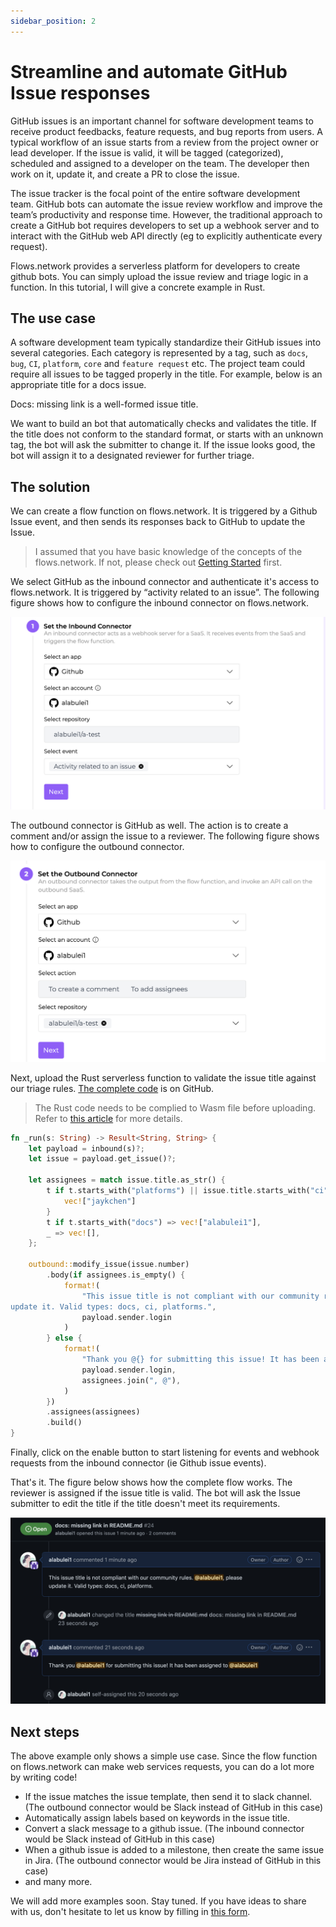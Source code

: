 ```yaml
---
sidebar_position: 2
---
```


# Streamline and automate GitHub Issue responses

GitHub issues is an important channel for software development teams to receive product feedbacks, feature requests, and bug reports from users. A typical workflow of an issue starts from a review from the project owner or lead developer. If the issue is valid, it will be tagged (categorized), scheduled and assigned to a developer on the team. The developer then work on it, update it, and create a PR to close the issue.

The issue tracker is the focal point of the entire software development team. GitHub bots can automate the issue review workflow and improve the team’s productivity and response time. However, the traditional approach to create a GitHub bot requires developers to set up a webhook server and to interact with the GitHub web API directly (eg to explicitly authenticate every request).

Flows.network provides a serverless platform for developers to create github bots. You can simply upload the issue review and triage logic in a function. In this tutorial, I will give a concrete example in Rust.

## The use case

A software development team typically standardize their GitHub issues into several categories. Each category is represented by a tag, such as `docs`, `bug`, `CI`, `platform`, `core` and `feature request` etc. The project team could require all issues to be tagged properly in the title. For example, below is an appropriate title for a docs issue.

Docs: missing link is a well-formed issue title.

We want to build an bot that automatically checks and validates the title. If the title does not conform to the standard format, or starts with an unknown tag, the bot will ask the submitter to change it. If the issue looks good, the bot will assign it to a designated reviewer for further triage.

## The solution

We can create a flow function on flows.network. It is triggered by a Github Issue event, and then sends its responses back to GitHub to update the Issue.

> I assumed that you have basic knowledge of the concepts of the flows.network. If not, please check out [Getting Started](docs/category/getting-started) first.

We select GitHub as the inbound connector and authenticate it's access to flows.network. It is triggered by “activity related to an issue”. The following figure shows how to configure the inbound connector on flows.network.

![image](issue-review-bot-inbound.jpg)

The outbound connector is GitHub as well. The action is to create a comment and/or assign the issue to a reviewer. The following figure shows how to configure the outbound connector.

![image](issue-review-bot-outbound.jpg)

Next, upload the Rust serverless function to validate the issue title against our triage rules. [The complete code](https://github.com/second-state/flow-functions/tree/main/github/github/issue-review-notifier/rust) is on GitHub.

> The Rust code needs to be complied to Wasm file before uploading. Refer to [this article](https://docs.flows.network/docs/getting-started/rust/understand-the-flow-function-in-rust) for more details.

```rust
fn _run(s: String) -> Result<String, String> {
    let payload = inbound(s)?;
    let issue = payload.get_issue()?;

    let assignees = match issue.title.as_str() {
        t if t.starts_with("platforms") || issue.title.starts_with("ci") => {
            vec!["jaykchen"]
        }
        t if t.starts_with("docs") => vec!["alabulei1"],
        _ => vec![],
    };

    outbound::modify_issue(issue.number)
        .body(if assignees.is_empty() {
            format!(
                "This issue title is not compliant with our community rules. @{}, please \
update it. Valid types: docs, ci, platforms.",
                payload.sender.login
            )
        } else {
            format!(
                "Thank you @{} for submitting this issue! It has been assigned to @{}",
                payload.sender.login,
                assignees.join(", @"),
            )
        })
        .assignees(assignees)
        .build()
}
```

Finally, click on the enable button to start listening for events and webhook requests from the inbound connector (ie Github issue events).

That's it. The figure below shows how the complete flow works. The reviewer is assigned if the issue title is valid. The bot will ask the Issue submitter to edit the title if the title doesn't meet its requirements.

![image](issue-review-bot-outcome.jpg)

## Next steps

The above example only shows a simple use case. Since the flow function on flows.network can make web services requests, you can do a lot more by writing code!

* If the issue matches the issue template, then send it to slack channel.  (The outbound connector would be Slack instead of GitHub in this case)
* Automatically assign labels based on keywords in the issue title.
* Convert a slack message to a github issue.  (The inbound connector would be Slack instead of GitHub in this case)
* When a  github issue is added to a milestone, then create the same issue in Jira. (The outbound connector would be Jira instead of GitHub in this case)
* and many more.

We will add more examples soon. Stay tuned. If you have ideas to share with us, don't hesitate to let us know by filling in [this form](https://forms.gle/2V7RvpUK4BGQrBUZ6).
